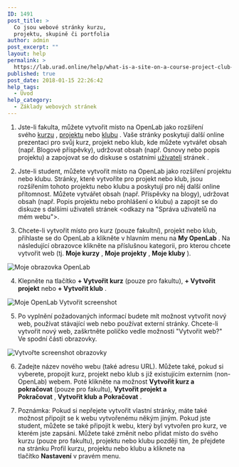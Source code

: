 ```yaml
---
ID: 1491
post_title: >
  Co jsou webové stránky kurzu,
  projektu, skupině či portfolia
author: admin
post_excerpt: ""
layout: help
permalink: >
  https://lab.urad.online/help/what-is-a-site-on-a-course-project-club-or-portfolio/
published: true
post_date: 2018-01-15 22:26:42
help_tags:
  - Úvod
help_category:
  - Základy webových stránek
---
```

1. Jste-li fakulta, můžete vytvořit místo na OpenLab jako rozšíření svého <a title="Co je kurz na OpenLab?" href="https://lab.urad.online/help/what-is-a-course-on-the-openlab/">kurzu</a> , <a title="Co je to projekt na OpenLab?" href="https://lab.urad.online/help/what-is-a-project-on-the-openlab/">projektu</a> nebo <a title="Co je to klub na OpenLab?" href="https://lab.urad.online/help/what-is-a-club-on-the-openlab/">klubu</a> . Vaše stránky poskytují další online prezentaci pro svůj kurz, projekt nebo klub, kde můžete vytvářet obsah (např. Blogové příspěvky), udržovat obsah (např. Osnovy nebo popis projektu) a zapojovat se do diskuse s ostatními <a title="Správa uživatelů na vašem webu" href="https://lab.urad.online/help/managing-users-on-your-site/">uživateli</a> stránek .

2. Jste-li student, můžete vytvořit místo na OpenLab jako rozšíření projektu nebo klubu. Stránky, které vytvoříte pro projekt nebo klub, jsou rozšířením tohoto projektu nebo klubu a poskytují pro něj další online přítomnost. Můžete vytvářet obsah (např. Příspěvky na blogy), udržovat obsah (např. Popis projektu nebo prohlášení o klubu) a zapojit se do diskuze s dalšími uživateli stránek &lt;odkazy na "Správa uživatelů na mém webu"&gt;.

3. Chcete-li vytvořit místo pro kurz (pouze fakultní), projekt nebo klub, přihlaste se do OpenLab a klikněte v hlavním menu na <strong>My OpenLab</strong> . Na následující obrazovce klikněte na příslušnou kategorii, pro kterou chcete vytvořit web (tj. <strong>Moje kurzy</strong> , <strong>Moje projekty</strong> , <strong>Moje kluby</strong> ).

<img class="alignnone wp-image-36850 size-full" src="https://openlab.citytech.cuny.edu/wp-content/uploads/2012/08/what_is_a_site1v2.png" alt="Moje obrazovka OpenLab" />

4. Klepněte na tlačítko <strong>+ Vytvořit kurz</strong> (pouze pro fakultu), <strong>+ Vytvořit projekt</strong> nebo <strong>+ Vytvořit klub</strong> .

<img class="alignnone wp-image-36851 size-full" src="https://openlab.citytech.cuny.edu/wp-content/uploads/2012/08/what_is_a_site2v2.png" alt="Moje OpenLab Vytvořit screenshot" />

5. Po vyplnění požadovaných informací budete mít možnost vytvořit nový web, používat stávající web nebo používat externí stránky. Chcete-li vytvořit nový web, zaškrtněte políčko vedle možnosti "Vytvořit web?" Ve spodní části obrazovky.

<img class="alignnone wp-image-36852 size-full" src="https://openlab.citytech.cuny.edu/wp-content/uploads/2012/08/what_is_a_site3v2.png" alt="Vytvořte screenshot obrazovky" />

6. Zadejte název nového webu (také adresu URL). Můžete také, pokud si vyberete, propojit kurz, projekt nebo klub s již existujícím externím (non-OpenLab) webem. Poté klikněte na možnost <strong>Vytvořit kurz a pokračovat</strong> (pouze pro fakultu), <strong>Vytvořit projekt a Pokračovat</strong> , <strong>Vytvořit klub a Pokračovat</strong> .

7. Poznámka: Pokud si nepřejete vytvořit vlastní stránky, máte také možnost připojit se k webu vytvořenému někým jiným. Pokud jste student, můžete se také připojit k webu, který byl vytvořen pro kurz, ve kterém jste zapsáni. Můžete také změnit nebo přidat místo do svého kurzu (pouze pro fakultu), projektu nebo klubu později tím, že přejdete na stránku Profil kurzu, projektu nebo klubu a kliknete na tlačítko <strong>Nastavení</strong> v pravém menu.